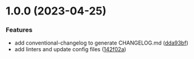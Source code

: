 # 1.0.0 (2023-04-25)


### Features

* add conventional-changelog to generate CHANGELOG.md ([dda93bf](https://github.com/chen-chens/hookloop-server/commit/dda93bf0ac0539560977ebff67e394582f0dd2c3))
* add linters and update config files ([142f02a](https://github.com/chen-chens/hookloop-server/commit/142f02a7134894f0506d8ebfdb0d19ee65463e22))


